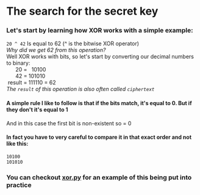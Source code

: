# The search for the secret key

### Let's start by learning how XOR works with a simple example:

`20 ^ 42` Is equal to 62 (^ is the bitwise XOR operator) \
*Why did we get 62 from this operation?* \
Well XOR works with bits, so let's start by converting our decimal numbers to binary: \
&nbsp;&nbsp;&nbsp;&nbsp;&nbsp;&nbsp;20 = &nbsp;&nbsp;10100 \
&nbsp;&nbsp;&nbsp;&nbsp;&nbsp;&nbsp;42 = 101010 \
&nbsp;result = 111110 = 62 \
*The `result` of this operation is also often called `ciphertext`*
#### A simple rule I like to follow is that if the bits match, it's equal to 0. But if they don't it's equal to 1
And in this case the first bit is non-existent so = 0
#### In fact you have to very careful to compare it in that exact order and not like this:
    10100
    101010

### You can checkout [xor.py](https://github.com/pindjouf/cyber_summer_school_application/blob/main/01%20-%20key%20size%20does%20not%20matter/xor.py) for an example of this being put into practice
